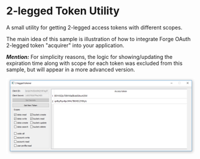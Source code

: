 # 2-legged Token Utility
A small utility for getting 2-legged access tokens with different scopes.

The main idea of this sample is illustration of how to integrate Forge OAuth
2-legged token "acquirer" into your application.

***Mention:*** For simplicity reasons, the logic for showing/updating the
 expiration time along with scope for each token was excluded from this
 sample, but will appear in a more advanced version.

![](img/screen_01.png)
